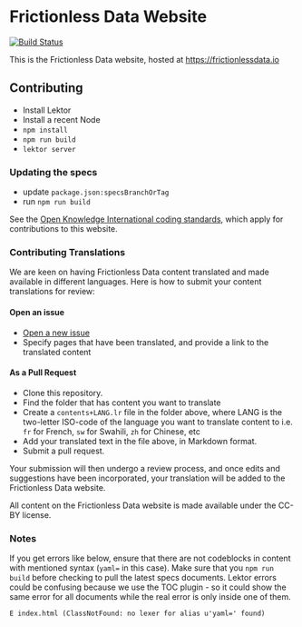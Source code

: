 # Frictionless Data Website

[![Build Status](https://travis-ci.org/frictionlessdata/website.svg)](https://travis-ci.org/frictionlessdata/website)

This is the Frictionless Data website, hosted at https://frictionlessdata.io

## Contributing

- Install Lektor
- Install a recent Node
- `npm install`
- `npm run build`
- `lektor server`

### Updating the specs

- update `package.json:specsBranchOrTag`
- run `npm run build`

See the [Open Knowledge International coding standards](https://github.com/okfn/coding-standards), which apply for contributions to this website.

### Contributing Translations

We are keen on having Frictionless Data content translated and made available in different languages. Here is how to submit your content translations for review:

#### Open an issue

- [Open a new issue](https://github.com/frictionlessdata/website/github/issues/new?title=New%20Content%20Translations%20For%20Review&body=bar)
- Specify pages that have been translated, and provide a link to the translated content

#### As a Pull Request

- Clone this repository.
- Find the folder that has content you want to translate
- Create a `contents+LANG.lr` file in the folder above, where LANG is the two-letter ISO-code of the language you want to translate content to i.e. `fr` for French, `sw` for Swahili, `zh` for Chinese, etc
- Add your translated text in the file above, in Markdown format.
- Submit a pull request.

Your submission will then undergo a review process, and once edits and suggestions have been incorporated, your translation will be added to the Frictionless Data website.

All content on the Frictionless Data website is made available under the CC-BY license.

### Notes

If you get errors like below, ensure that there are not codeblocks in content with mentioned syntax (`yaml=` in this case). Make sure that you `npm run build` before checking to pull the latest specs documents. Lektor errors could be confusing because we use the TOC plugin - so it could show the same error for all documents while the real error is only inside one of them.

```
E index.html (ClassNotFound: no lexer for alias u'yaml=' found)
```

